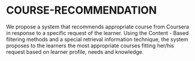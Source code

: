 # COURSE-RECOMMENDATION
We propose a system that recommends appropriate course from Coursera in response to a specific request of the learner. Using the Content - Based filtering methods and a special retrieval information technique, the system proposes to the learners the most appropriate courses fitting her/his request based on learner profile, needs and knowledge.
